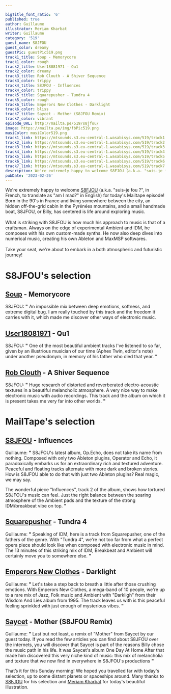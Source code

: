 ```yaml
---

bigTitle_font_ratio: '6'
published: true
author: Guillaume
illustrator: Meriam Kharbat
writer: Guillaume
category: '519'
guest_name: S8JFOU
guest_color: dreamy
guestPic: guestPic519.png
track1_title: Soup - Memorycore
track1_color: rough
track2_title: User18081971 - Qu1
track2_color: dreamy
track3_title: Rob Clouth - A Shiver Sequence
track3_color: trippy
track4_title: S8JFOU - Influences
track4_color: trippy
track5_title: Squarepusher - Tundra 4
track5_color: rough
track6_title: Emperors New Clothes - Darklight
track6_color: bliss
track7_title: Saycet - Mother (S8JFOU Remix)
track7_color: vibrant
episode_URL: http://mailta.pe/519/s8jfou/
image: https://mailta.pe/img/fbPic519.png
musiColor: musiColor519.png
track1_link: https://mtsounds.s3.eu-central-1.wasabisys.com/519/track1.mp3
track2_link: https://mtsounds.s3.eu-central-1.wasabisys.com/519/track2.mp3
track3_link: https://mtsounds.s3.eu-central-1.wasabisys.com/519/track3.mp3
track4_link: https://mtsounds.s3.eu-central-1.wasabisys.com/519/track4.mp3
track5_link: https://mtsounds.s3.eu-central-1.wasabisys.com/519/track5.mp3
track6_link: https://mtsounds.s3.eu-central-1.wasabisys.com/519/track6.mp3
track7_link: https://mtsounds.s3.eu-central-1.wasabisys.com/519/track7.mp3
description: We're extremely happy to welcome S8FJOU (a.k.a. "suis-je fou ?", in French, to translate as "am I mad?" in English) for today's Mailtape episode! Born in the 90's in France and living somewhere between the city, an hidden off-the-grid cabin in the Pyrénées mountains, and a small handmade boat, S8JFOU, or Billy, has really centered is life around exploring music.
pubDate: '2023-02-26'
---
```

We're extremely happy to welcome
[S8FJOU](https://www.s8jfou.com/) (a.k.a. "suis-je fou ?", in French, to
translate as "am I mad?" in English) for today's Mailtape episode! Born in the
90's in France and living somewhere between the city, an hidden off-the-grid
cabin in the Pyrénées mountains, and a small handmade boat, S8JFOU, or
Billy, has centered is life around exploring music.<br /><br />What is striking
with S8JFOU is how much his approach to music is that of a craftsman. Always on
the edge of experimental Ambient and IDM, he composes with his own custom-made
synths. He now also deep dives into numerical music, creating his own Ableton
and MaxMSP softwares.<br /><br />Take your seat, we're about to embark in a both
atmospheric and futuristic journey!

# S8JFOU's selection

## [Soup](https://detund.bandcamp.com/track/memorycore) - Memorycore

S8JFOU: **"** An impossible mix between deep emotions, softness, and extreme
digital bug. I am really touched by this track and the freedom it carries with
it, which made me discover other ways of electronic music.


## [User18081971](https://soundcloud.com/user18081971/qu-1) - Qu1

S8JFOU: **"** One of the most beautiful ambient tracks I've listened to so far,
given by an illustrious musician of our time (Aphex Twin, editor's note) under
another pseudonym, in memory of his father who died that year. **"** 

## [Rob Clouth](https://robclouth.bandcamp.com/track/a-shiver-sequence) - A Shiver Sequence

S8JFOU: **"** Huge research of distorted and reverberated electro-acoustic
textures in a beautiful melancholic atmosphere. A very nice way to make
electronic music with audio recordings. This track and the album on which it is
present takes me very far into other worlds. **"** 

# MailTape's selection

## [S8JFOU](https://s8jfou.bandcamp.com/track/influences) - Influences

Guillaume: **"** S8JFOU's latest album, Op.Echo, does not take its name from
nothing. Composed with only two Ableton plugins, Operator and Echo, it
paradoxically embarks us for an extraordinary rich and textured adventure.
Peaceful and floating tracks alternate with more dark and broken stories. How is
S8JFOU able to do that with just two Ableton plugins? Real magic, we may say.

The wonderful piece "Influences", track 2 of the album, shows how tortured
S8JFOU's music can feel. Just the right balance between the soaring atmosphere
of the Ambient pads and the texture of the strong IDM/breakbeat vibe on
top. **"** 

## [Squarepusher](https://www.youtube.com/watch?v=u4UGYSs56MM) - Tundra 4

Guillaume: **"** Speaking of IDM, here is a track from Squarepusher, one of the
fathers of the genre. With "Tundra 4", we're not too far from what a perfect
opera piece should look like when composed with electronic music in mind.
The 13 minutes of this striking mix of IDM, Breakbeat and Ambient will certainly
move you to somewhere else. **"** 

## [Emperors New Clothes](https://www.youtube.com/watch?v=mJrjHJSJci0) - Darklight

Guillaume: **"** Let's take a step back to breath a little after those crushing
emotions. With Emperors New Clothes, a mega-band of 10 people, we're up to a
rare mix of Jazz, Folk music and Ambient with "Darkligh" from their Wisdom And
Lies album from 1995. The track leaves us with is this peaceful feeling
sprinkled with just enough of mysterious vibes. **"** 

## [Saycet](https://saycet-music.bandcamp.com/track/mother-s8jfou-remix) - Mother (S8JFOU Remix)

Guillaume: **"** Last but not least, a remix of "Mother" from Saycet by our guest
today. If you read the few articles you can find about S8JFOU over the
internets, you will discover that Saycet is part of the reasons Billy chose the
music path in his life. It was Saycet's album One Day At Home After that made
him discovered this very niche kind of music: this mix of melancholia and
texture that we now find in everywhere in S8JFOU's productions **"**  

That’s it for this Sunday morning! We hoped you travelled
far with today's selection, up to some distant planets or spaceships around.
Many thanks to [S8FJOU](https://www.s8jfou.com/) for his selection and [Meriam
Kharbat](https://www.meriamkharbat.com/illustration) for today's beautiful
illustration.
